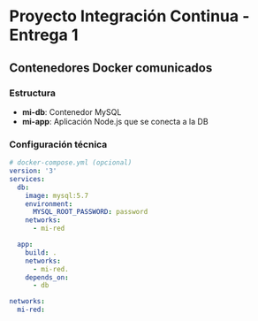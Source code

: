 # Proyecto Integración Continua - Entrega 1

## Contenedores Docker comunicados

### Estructura
- **mi-db**: Contenedor MySQL
- **mi-app**: Aplicación Node.js que se conecta a la DB

### Configuración técnica
```yaml
# docker-compose.yml (opcional)
version: '3'
services:
  db:
    image: mysql:5.7
    environment:
      MYSQL_ROOT_PASSWORD: password
    networks:
      - mi-red

  app:
    build: .
    networks:
      - mi-red.
    depends_on:
      - db

networks:
  mi-red: